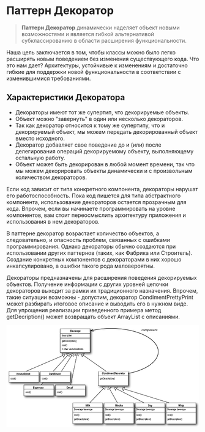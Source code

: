 # Паттерн Декоратор

> **Паттерн Декоратор** динамически наделяет объект новыми возможностями и является гибкой альтернативой субклассированию
в области расширения функциональности.

Наша цель заключается в том, чтобы классы можно было легко расширять новым поведением без изменения существующего кода.
Что это нам дает? Архитектуры, устойчивые к изменениям и достаточно гибкие для поддержки новой функциональности 
в соответствии с изменившимися требованиями.

## Характеристики Декоратора
- Декораторы имеют тот же супертип, что декорируемые объекты.
- Объект можно "завернуть" в один или несколько декораторов.
- Так как декоратор относится к тому же супертипу, что и декорируемый объект, 
  мы можем передать декорированный объект вместо исходного.
- Декоратор добавляет свое поведение до и (или) после делегирования операций декорируемому объекту, выполняющему остальную
работу.
- Объект может быть декорирован в любой момент времени, так что мы можем декорировать объекты динамически и с произвольным
количеством декораторов.
  
Если код зависит от типа конкретного компонента, декораторы нарушат его работоспособность. Пока код пишется для типа 
абстрактного компонента, использование декораторов остается прозрачным для кода. Впрочем, если вы начинаете программировать
на уровне компонентов, вам стоит переосмыслить архитектуру приложения и использования в нем декораторов.

В паттерне декоратор возрастает количество объектов, а следовательно, и опасность проблем, связанных с ошибками программирования.
Однако декораторы обычно создаются при использовании других паттернов (таких, как Фабрика или Строитель). Создание конкретных
компонентов с декораторами в них хорошо инкапсулировано, а ошибки такого рода маловероятны.

Декораторы предназначены для расширения поведения декорируемых объектов. Получение информации с других уровней цепочки декораторов
выходит за рамки их традиционного назначения. Впрочем, такие ситуации возможны - допустим, декоратор CondimentPrettyPrint
может разбирать итоговое описание и выводить его в нужном виде. Для упрощения реализации приведенного примера метод getDecription()
может возвращать объект ArrayList с описаниями.

![alt text](etc/img.png)